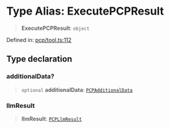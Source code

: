 # Type Alias: ExecutePCPResult

> **ExecutePCPResult**: `object`

Defined in: [pcp/tool.ts:112](https://github.com/GeoDaCenter/openassistant/blob/36f516b8229288259590b2d9dab3b10cbfc3cbfd/packages/echarts/src/pcp/tool.ts#L112)

## Type declaration

### additionalData?

> `optional` **additionalData**: [`PCPAdditionalData`](PCPAdditionalData.md)

### llmResult

> **llmResult**: [`PCPLlmResult`](PCPLlmResult.md)
